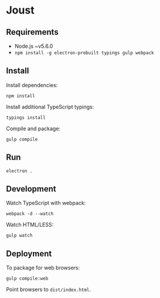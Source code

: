# Joust

## Requirements

- Node.js ~v5.6.0
- `npm install -g electron-prebuilt typings gulp webpack`


## Install

Install dependencies:

```
npm install
```

Install additional TypeScript typings:

```
typings install
```

Compile and package:

```
gulp compile
```


## Run

```
electron .
```


## Development

Watch TypeScript with webpack:

```
webpack -d --watch
```

Watch HTML/LESS:

```
gulp watch
```


## Deployment

To package for web browsers:

```
gulp compile:web
```

Point browsers to `dist/index.html`.
